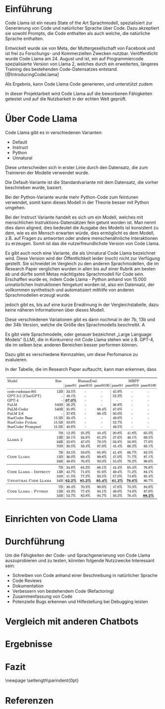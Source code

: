 # Einführung

Code Llama ist ein neues State of the Art Sprachmodell, spezialisiert zur
Generierung von Code und natürlicher Sprache über Code. Dazu akzeptiert sie
sowohl Prompts, die Code enthalten als auch welche, die natürliche Sprache enthalten.

Entwickelt wurde sie von Meta, der Muttergesellschaft von Facebook und ist frei
zu Forschungs- und Kommerziellen Zwecken nutzbar.
Veröffentlicht wurde Code Llama am 24. August und ist, ein
auf Programmiercode spezialisierte Version von Llama 2, welches durch
ein erweitertes, längeres Training des bestehenden Code-Datensatzes entstand. [@IntroducingCodeLlama]

Als Ergebnis, kann Code Llama Code generieren, und unterstützt zudem

In dieser Projektarbeit wird Code Llama auf die beworbenen Fähigkeiten getestet
und auf die Nutzbarkeit in der echten Welt geprüft.

# Über Code Llama

Code Llama gibt es in verschiedenen Varianten:

- Default
- Instruct
- Python
- Unnatural

Diese unterscheiden sich in erster Linie
durch den Datensatz, die zum Trainieren der
Modelle verwendet wurde.

Die Default-Variante ist die Standardvariante
mit dem Datensatz,
die vorher beschrieben wurde, basiert.

Bei der Python-Variante wurde mehr Python-Code zum feintunen verwendet, somit kann dieses Modell in der Theorie besser mit Python umgehen.

Bei der Instruct Variante handelt es sich um
ein Modell, welches mit menschlichen Instruktions-Datensätzen
fein getunt worden ist. Man nennt dies dann
aligned, dies bedeutet die Ausgabe des Modells ist konsistent zu dem, wie es ein Mensch erwarten würde, dies ermöglicht es dem Modell, z.B. auf
Fragen zu antworten oder andere menschenähnliche
Interaktionen zu erzeugen.
Somit ist das die nutzerfreundlichste Version
von Code Llama.

Es gibt auch noch eine Variante, die
als Unnatural Code Llama bezeichnet
wird. Diese Version wird der
Öffentlichkeit leider (noch) nicht zur
Verfügung gestellt.
Sie schneidet im Vergleich zu den anderen
Sprachmodellen, die im Research Paper
verglichen wurden in allen bis auf einer Rubrik
am besten ab und dürfte somit
Metas mächtigstes Sprachmodell für Code sein.
Erschaffen wurde es, indem Code Llama - Python
anhand von 15.000 unnatürlichen Instruktionen feingetunt worden ist, also ein Datensatz,
der vollkommen synthetisch und automatisiert
mithilfe von anderen Sprachmodellen erzeugt
wurde.

jedoch gibt es, bis auf eine
kurze Erwähnung in der
Vergleichstabelle, dazu keine
näheren Informationen über dieses Modell.

Diese verschiedenen Variationen gibt es dann nochmal in der 7b, 13b und
der 34b Version, welche die Größe des Sprachmodells
beschreibt. A

Es gibt viele Sprachmodelle, oder genauer bezeichnet „Large Language Models“ (LLM), die
in Konkurrenz mit Code Llama stehen wie z.B. GPT-4, die im selben bzw. anderen Bereichen besser performen können.

Dazu gibt es verschiedene Kennzahlen, um diese Perfomance zu evaluieren.

In der Tabelle, die im Research Paper
auftaucht, kann man erkennen, dass

![Code LLama im Vergleich zu anderen LLMs [@roziereCodeLlamaOpen]](assets/img/comparison.png)

# Einrichten von Code Llama

# Durchführung

Um die Fähigkeiten der Code- und Sprachgenerierung von Code Llama auszuprobieren und zu testen,
könnten folgende Nutzzwecke Interessant sein:

- Schreiben von Code anhand einer Beschreibung in natürlicher Sprache
- Code Reviews
- Dokumentation
- Verbessern von bestehendem Code (Refactoring)
- Zusammenfassung von Code
- Potenzielle Bugs erkennen und Hilfestellung bei Debugging leisten

# Vergleich mit anderen Chatbots

# Ergebnisse

# Fazit

\newpage \setlength\parindent{0pt}

# Referenzen
